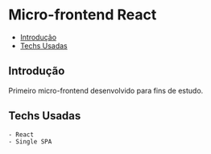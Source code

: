 # Micro-frontend React

- [Introdução](#)
- [Techs Usadas](#techs-usadas)

## Introdução

Primeiro micro-frontend desenvolvido para fins de estudo.

## Techs Usadas

    - React
    - Single SPA
